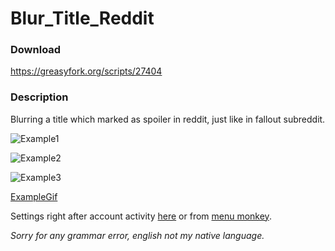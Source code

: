 # Blur_Title_Reddit
### Download
https://greasyfork.org/scripts/27404
### Description

Blurring a title which marked as spoiler in reddit, just like in fallout subreddit.

![Example1](https://greasyfork.org/system/screenshots/screenshots/000/006/599/original/AniMegumin_-_Firefox_Developer_Edition_2017-02-16_2.png?1487614211)

![Example2](https://greasyfork.org/system/screenshots/screenshots/000/006/600/original/rTheWalkingDead_-_The_top_unofficial_subreddit_f_20.png?1487614211)

![Example3](https://greasyfork.org/system/screenshots/screenshots/000/006/759/original/top_scoring_links__westworld_-_Firefox_Developer__2.png?1489595154)

[ExampleGif](https://i.imgur.com/1TLbyid.gifv)

Settings right after account activity [here](https://i.imgur.com/dKhE6gt.png) or from [menu monkey](https://i.imgur.com/yqmaroS.png).

*Sorry for any grammar error, english not my native language.*
